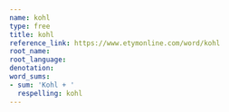 ```yaml
---
name: kohl
type: free
title: kohl
reference_link: https://www.etymonline.com/word/kohl
root_name: 
root_language: 
denotation: 
word_sums:
- sum: 'Kohl + '
  respelling: kohl
---
```

